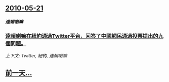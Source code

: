 ## [2010-05-21](/news/2010/05/21/index.md)

##### 達賴喇嘛
### [ 達賴喇嘛在紐約通過Twitter平台，回答了中國網民通過投票提出的九個問題。](/news/2010/05/21/達賴喇嘛在紐約通過Twitter平台-回答了中國網民通過投票提出的九個問題.md)
_上下文: Twitter, 紐約, 達賴喇嘛_

## [前一天...](/news/2010/05/20/index.md)

